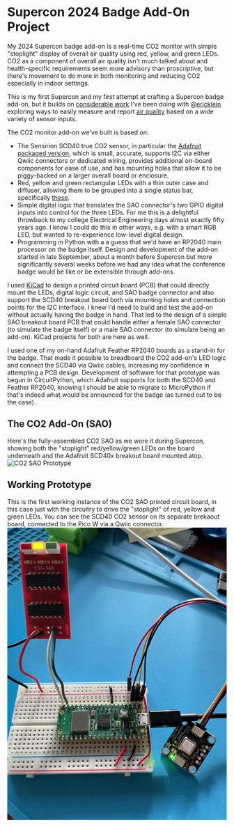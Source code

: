 # Supercon 2024 Badge Add-On Project

My 2024 Supercon badge add-on is a real-time CO2 monitor with simple "stoplight" display of overall air quality using red, yellow, and green LEDs.  CO2 as a component of overall air quality isn't much talked about and health-specific requirements seem more advisory than proscriptive, but there's movement to do more in both monitoring and reducing CO2 especially in indoor settings.

This is my first Supercon and my first attempt at crafting a Supercon badge add-on, but it builds on [considerable work](https://github.com/ericklein/rco2) I've been doing with [@ericklein](https://github.com/ericklein/) exploring ways to easily measure and report [air quality](https://github.com/ericklein/air_quality) based on a wide variety of sensor inputs.

The CO2 monitor add-on we've built is based on:
* The Sensirion SCD40 true CO2 sensor, in particular the [Adafruit packaged version](https://www.adafruit.com/product/5187), which is small, accurate, supports I2C via either Qwiic connectors or dedicated wiring, provides additional on-board components for ease of use, and has mounting holes that allow it to be piggy-backed on a larger overall board or enclosure.
* Red, yellow and green rectangular LEDs with a thin outer case and diffuser, allowing them to be grouped into a single status bar, specifically [these](https://www.lumex.com/led-thru-hole-rect-1.html).
* Simple digital logic that translates the SAO connector's two GPIO digital inputs into control for the three LEDs. For me this is a delightful throwback to my college Electrical Engineering days almost exactly fifty years ago.  I know I could do this in other ways, e.g. with a smart RGB LED, but wanted to re-experience low-level digital design.
* Programming in Python with a a guess that we'd have an RP2040 main processor on the badge itself. Design and development of the add-on started in late September, about a month before Supercon but more significantly several weeks before we had any idea what the conference badge would be like or be extensible through add-ons.

I used [KiCad](https://kicad.org) to design a printed circuit board (PCB) that could  directly mount the LEDs, digital logic circuit, and SAO badge connector and also support the SCD40 breakout board both via mounting holes and connection points for the I2C interface. I knew I'd need to build and test the add-on without actually having the badge in hand. That led to the design of a simple SAO breakout board PCB that could handle either a female SAO connector (to simulate the badge itself) or a male SAO connector (to simulate being an add-on).  KiCad projects for both are here as well.

I used one of my on-hand Adafruit Feather RP2040 boards as a stand-in for the badge. That made it possible to breadboard the CO2 add-on's LED logic and connect the SCD40 via Qwiic cables, increasing my confidence in attempting a PCB design.  Development of software for that prototype was begun in CircuitPython, which Adafruit supports for both the SCD40 and Feather RP2040, knowing I should be able to migrate to MicroPython if that's indeed what would be announced for the badge (as turned out to be the case).

## The CO2 Add-On (SAO)
Here's the fully-assembled CO2 SAO as we wore it during Supercon, showing both the "stoplight" red/yellow/green LEDs on the board underneath and the Adafruit SCD40x breakout board mounted atop.
![CO2 SAO Prototype](/2024/assets/CO2_SAO_v1.png)

## Working Prototype
This is the first working instance of the CO2 SAO printed circuit board, in this case just with the circuitry to drive the "stoplight" of red, yellow and green LEDs.  You can see the SCD40 CO2 sensor on its separate brekaout board, connected to the Pico W via a Qwiic connector.
![CO2 SAO Prototype](/2024/assets/co2sao.jpg)